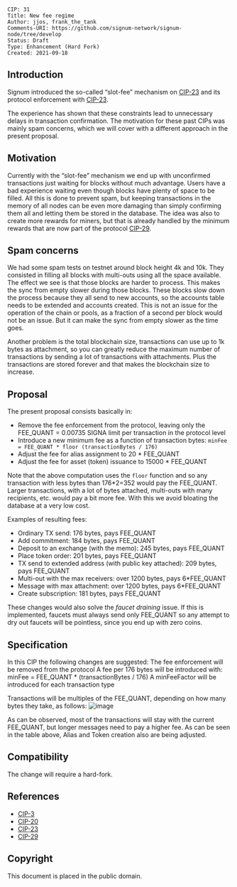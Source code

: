     CIP: 31
    Title: New fee regime
    Author: jjos, frank_the_tank
    Comments-URI: https://github.com/signum-network/signum-node/tree/develop
    Status: Draft
    Type: Enhancement (Hard Fork)
    Created: 2021-09-18

## Introduction

Signum introduced the so-called “slot-fee” mechanism on [CIP-23](cip-0003.md) and its protocol enforcement with [CIP-23](cip-0023.md).

The experience has shown that these constraints lead to unnecessary delays in transaction confirmation. The motivation for these past CIPs was mainly spam concerns, which we will cover with a different approach in the present proposal.

## Motivation

Currently with the “slot-fee” mechanism we end up with unconfirmed transactions just waiting for blocks without much advantage. Users have a bad experience waiting even though blocks have plenty of space to be filled. All this is done to prevent spam, but keeping transactions in the memory of all nodes can be even more damaging than simply confirming them all and letting them be stored in the database. The idea was also to create more rewards for miners, but that is already handled by the minimum rewards that are now part of the protocol [CIP-29](cip-0029.md).

## Spam concerns

We had some spam tests on testnet around block height 4k and 10k. They consisted in filling all blocks with multi-outs using all the space available. The effect we see is that those blocks are harder to process. This makes the sync from empty slower during those blocks. These blocks slow down the process because they all send to new accounts, so the accounts table needs to be extended and accounts created. This is not an issue for the operation of the chain or pools, as a fraction of a second per block would not be an issue. But it can make the sync from empty slower as the time goes.

Another problem is the total blockchain size, transactions can use up to 1k bytes as attachment, so you can greatly reduce the maximum number of transactions by sending a lot of transactions with attachments. Plus the transactions are stored forever and that makes the blockchain size to increase.

## Proposal

The present proposal consists basically in:
 - Remove the fee enforcement from the protocol, leaving only the FEE_QUANT = 0.00735 SIGNA limit per transaction in the protocol level
 - Introduce a new minimum fee as a function of transaction bytes:
    `minFee = FEE_QUANT * floor (transactionBytes / 176)`
 - Adjust the fee for alias assignment to 20 * FEE_QUANT
 - Adjust the fee for asset (token) issuance to 15000 * FEE_QUANT

Note that the above computation uses the `floor` function and so any transaction with less bytes than 176*2=352 would pay the FEE_QUANT. Larger transactions, with a lot of bytes attached, multi-outs with many recipients, etc. would pay a bit more fee. With this we avoid bloating the database at a very low cost. 

Examples of resulting fees:
 - Ordinary TX send: 176 bytes, pays FEE_QUANT
 - Add commitment: 184 bytes, pays FEE_QUANT
 - Deposit to an exchange (with the memo): 245 bytes, pays FEE_QUANT
 - Place token order: 201 bytes, pays FEE_QUANT
 - TX send to extended address (with public key attached): 209 bytes, pays FEE_QUANT
 - Multi-out with the max receivers: over 1200 bytes, pays 6*FEE_QUANT 
 - Message with max attachment: over 1200 bytes, pays 6*FEE_QUANT 
 - Create subscription: 181 bytes, pays FEE_QUANT

These changes would also solve the *faucet draining* issue.
If this is implemented, faucets must always send only FEE_QUANT so any attempt to dry out faucets will be pointless, since you end up with zero coins.


## Specification

In this CIP the following changes are suggested:
The fee enforcement will be removed from the protocol
A fee per 176 bytes will be introduced with: 
minFee = FEE_QUANT * (transactionBytes / 176)
A minFeeFactor will be introduced for each transaction type

Transactions will be multiples of the FEE_QUANT, depending on how many bytes they take, as follows:
![image](https://user-images.githubusercontent.com/31958515/135725677-3145ab16-809a-467a-83c9-38b14b8b00de.png)

As can be observed, most of the transactions will stay with the current FEE_QUANT, but longer messages need to pay a higher fee.  As can be seen in the table above, Alias and Token creation also are being adjusted.

## Compatibility

The change will require a hard-fork.

## References
* [CIP-3](cip-0003.md)
* [CIP-20](cip-0020.md)
* [CIP-23](cip-0023.md)
* [CIP-29](cip-0029.md)

## Copyright

This document is placed in the public domain.
